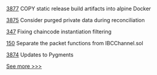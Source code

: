 
[3877](https://github.com/hyperledger/fabric/pull/3877) COPY static release build artifacts into alpine Docker

[3875](https://github.com/hyperledger/fabric/pull/3875) Consider purged private data during reconciliation

[347](https://github.com/hyperledger-labs/fabric-operations-console/pull/347) Fixing chaincode instantiation filtering

[150](https://github.com/hyperledger-labs/yui-ibc-solidity/pull/150) Separate the packet functions from IBCChannel.sol

[3874](https://github.com/hyperledger/fabric/pull/3874) Updates to Pygments


[See more >>>](https://start-here.hyperledger.org/pull-requests)
